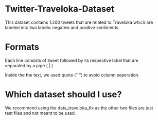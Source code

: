 # Twitter-Traveloka-Dataset
This dataset contains 1.200 tweets that are related to Traveloka which are labeled into two labels: negative and positive sentiments.

# Formats
Each line consists of tweet followed by its respective label that are separated by a pipe ( | )

Inside the the text, we used quote (" ") to avoid column seperation.

# Which dataset should I use?
We recommend using the data_traveloka_fix as the other two files are just test files and not meant to be used.
